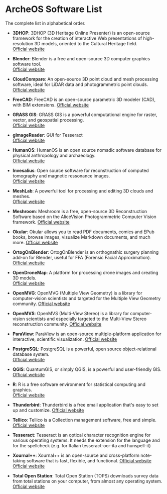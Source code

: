 # ArcheOS Software List

The complete list in alphabetical order.


- **3DHOP**: 3DHOP (3D Heritage Online Presenter) is an open-source framework for the creation of interactive Web presentations of high-resolution 3D models, oriented to the Cultural Heritage field.  
  [Official website](https://3dhop.net/)

- **Blender**: Blender is a free and open-source 3D computer graphics software tool.  
  [Official website](https://www.blender.org/)

- **CloudCompare**: An open-source 3D point cloud and mesh processing software, ideal for LiDAR data and photogrammetric point clouds.  
  [Official website](https://www.cloudcompare.org/) 

- **FreeCAD**: FreeCAD is an open-source parametric 3D modeler (CAD), with BIM extensions.
  [Official website](https://www.freecad.org/)

- **GRASS GIS**: GRASS GIS is a powerful computational engine for raster, vector, and geospatial processing.  
  [Official website](https://grass.osgeo.org/)

- **gImageReader**: GUI for Tesseract  
  [Official website](https://github.com/manisandro/gImageReader)

- **HumanOS**: HumanOS is an open source nomadic software database for physical anthropology and archaeology.  
  [Official website](https://www.humanos.cnrs.fr/)

- **Invesalius**: Open source software for reconstruction of computed tomography and magnetic ressonance images.  
  [Official website](https://invesalius.github.io/)

- **MeshLab**: A powerful tool for processing and editing 3D clouds and meshes.  
  [Official website](https://www.meshlab.net/)

- **Meshroom**: Meshroom is a free, open-source 3D Reconstruction Software based on the AliceVision Photogrammetric Computer Vision framework.
  [Official website](https://alicevision.org/)

- **Okular**: Okular allows you to read PDF documents, comics and EPub books, browse images, visualize Markdown documents, and much more.
  [Official website](https://okular.kde.org/)

- **OrtogOnBlender**: OrtogOnBlender is an orthognathic surgery planning add-on for Blender, useful for FFA (Forensic Facial Approximation).  
  [Official website](http://www.ciceromoraes.com.br/doc/en/OrtogOnBlender/)

- **OpenDroneMap**: A platform for processing drone images and creating 3D models.  
  [Official website](https://www.opendronemap.org/)

- **OpenMVG**: OpenMVG (Multiple View Geometry) is a library for computer-vision scientists and targeted for the Multiple View Geometry community.
  [Official website](https://github.com/openMVG/openMVG)

- **OpenMVS**: OpenMVS (Multi-View Stereo) is a library for computer-vision scientists and especially targeted to the Multi-View Stereo reconstruction community.
  [Official website](https://cdcseacave.github.io/)

- **ParaView**: ParaView is an open-source multiple-platform application for interactive, scientific visualization.
  [Official website](https://www.paraview.org/)

- **PostgreSQL**: PostgreSQL is a powerful, open source object-relational database system.  
  [Official website](https://www.postgresql.org/)

- **QGIS**: QuantumGIS, or simply QGIS, is a powerful and user-friendly GIS.  
  [Official website](https://qgis.org/) 

- **R**: R is a free software environment for statistical computing and graphics.  
  [Official website](https://www.r-project.org/)

- **Thunderbird**: Thunderbird is a free email application that's easy to set up and customize.
  [Official website](https://www.thunderbird.net/en-US/)

- **Tellico**: Tellico is a Collection management software, free and simple.
  [Official website](https://tellico-project.org/)

- **Tesseract**: Tesseract is an optical character recognition engine for various operating systems. It needs the extension for the language and for the spellcheck (e.g. for Italian tesseract-ocr-ita and hunspell-it)

- **Xournal++**: Xournal++ is an open-source and cross-platform note-taking software that is fast, flexible, and functional.
  [Official website](https://xournalpp.github.io/)
  [Official website](https://github.com/tesseract-ocr)

- **Total Open Station**: Total Open Station (TOPS) downloads survey data from total stations on your computer, from almost any operating system.  
  [Official website](https://tops.iosa.it/)
